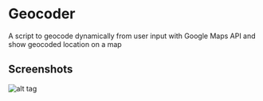 # Geocoder
A script to geocode dynamically from user input with Google Maps API and show geocoded location on a map

## Screenshots
![alt tag](https://s30.postimg.org/za6cfvum9/screencapture_teddyteh_geocoder_1484793672232.png)
